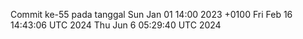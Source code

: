 Commit ke-55 pada tanggal Sun Jan 01 14:00 2023 +0100
Fri Feb 16 14:43:06 UTC 2024
Thu Jun  6 05:29:40 UTC 2024
